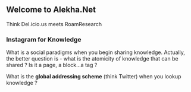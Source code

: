 ## Welcome to Alekha.Net

Think Del.icio.us meets RoamResearch

### Instagram for Knowledge

What is a social paradigms when you begin sharing knowledge. Actually, the better question is - what is the atomicity of knowledge that can be shared ? Is it a page, a block...a tag ?

What is the **global addressing scheme** (think Twitter) when you lookup knowledge ?
